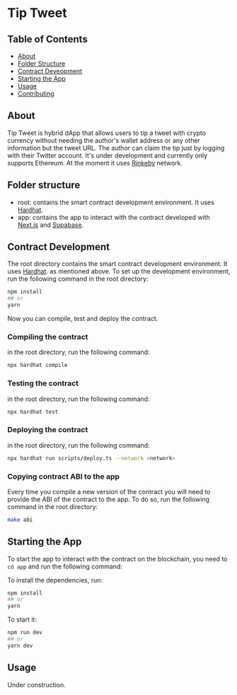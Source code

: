 # Tip Tweet 

## Table of Contents

- [About](#about)
- [Folder Structure](#folder_structure)
- [Contract Deveopment](#contract_deveopment)
- [Starting the App](#getting_started)
- [Usage](#usage)
- [Contributing](../CONTRIBUTING.md)

## About <a name = "about"></a>

Tip Tweet is hybrid dApp that allows users to tip a tweet with crypto currency without needing the author's wallet address or any other information but the tweet URL. The author can claim the tip just by logging with their Twitter account. It's under development and currently only supports Ethereum. At the moment it uses [Rinkeby](https://rinkeby.etherscan.io/) network.

## Folder structure <a name = "folder_structure"></a>

- root: contains the smart contract development environment. It uses [Hardhat](https://hardhat.org/).
- app: contains the app to interact with the contract developed with [Next.js](https://nextjs.org/) and [Supabase](https://supabase.io/).

## Contract Development <a name = "contract_development"></a>

The root directory contains the smart contract development environment. It uses [Hardhat](https://hardhat.org/). as mentioned above.
To set up the development environment, run the following command in the root directory:
```bash
npm install
## or
yarn
```

Now you can compile, test and deploy the contract.

### Compiling the contract
in the root directory, run the following command:
```bash
npx hardhat compile
```

### Testing the contract
in the root directory, run the following command:
```bash
npx hardhat test
```

### Deploying the contract
in the root directory, run the following command:
```bash
npx hardhat run scripts/deploy.ts --network <network>
```

### Copying contract ABI to the app
Every time you compile a new version of the contract you will need to provide the ABI of the contract to the app.
To do so, run the following command in the root directory:
```bash
make abi
```

## Starting the App <a name = ""></a>

To start the app to interact with the contract on the blockchain, you need to `cd app` and run the following command:

To install the dependencies, run:
```bash
npm install
## or
yarn
```

 To start it:
```bash
npm run dev
## or
yarn dev
```

## Usage <a name = "usage"></a>

Under construction.
